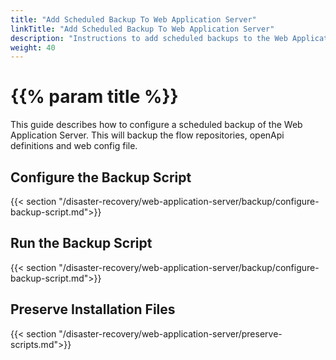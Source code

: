 ```yaml
---
title: "Add Scheduled Backup To Web Application Server"
linkTitle: "Add Scheduled Backup To Web Application Server"
description: "Instructions to add scheduled backups to the Web Application Server."
weight: 40
---
```


# {{% param title %}}

This guide describes how to configure a scheduled backup of the Web Application Server. This will backup the flow repositories, openApi definitions and web config file.

## Configure the Backup Script

{{< section "/disaster-recovery/web-application-server/backup/configure-backup-script.md">}}

## Run the Backup Script

{{< section "/disaster-recovery/web-application-server/backup/configure-backup-script.md">}}

## Preserve Installation Files

{{< section "/disaster-recovery/web-application-server/preserve-scripts.md">}}